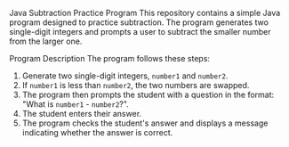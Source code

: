 Java Subtraction Practice Program
This repository contains a simple Java program designed to practice subtraction. The program generates two single-digit integers and prompts a user to subtract the smaller number from the larger one.

Program Description
The program follows these steps:
1. Generate two single-digit integers, `number1` and `number2`.
2. If `number1` is less than `number2`, the two numbers are swapped.
3. The program then prompts the student with a question in the format: "What is `number1` - `number2`?".
4. The student enters their answer.
5. The program checks the student's answer and displays a message indicating whether the answer is correct.
